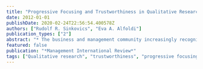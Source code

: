 ```yaml
---
title: "Progressive Focusing and Trustworthiness in Qualitative Research: The Enabling Role of Computer-Assisted Qualitative Data Analysis Software (CAQDAS)"
date: 2012-01-01
publishDate: 2020-02-24T22:56:54.400578Z
authors: ["Rudolf R. Sinkovics", "Eva A. Alfoldi"]
publication_types: ["2"]
abstract: "* The business and management community increasingly recognises that qualitative research is a ‘messy’, non-linear and often unpredictable undertaking. Yet, a considerable proportion of the qualitative research published in top journals is still presented as the result of a linear, predictable research process, thus wrongly suggesting deductive reasoning. * In this paper, we focus on a particular type of ‘messiness’ where during fieldwork, the research context is revealed to be more complex than anticipated, forcing the researcher to gradually refine/shift their focus to reflect ‘what really matters’. We adopt Stake’s notion of progressive focusing for this gradual approach. * Progressive focusing is well-suited to qualitative research in international business requiring complex iteration between theory and data, and the truthful yet coherent presentation of the research process. We propose that this dual challenge of complexity and trustworthiness may be addressed by using computer-assisted qualitative data analysis software (CAQDAS). * We present conceptual considerations and guidelines and offer a view on a ‘messy’, non-linear doctoral research project conducted using a progressive focusing approach, to demonstrate how CAQDAS can help to develop and re-negotiate insights from theory and interview data, as well as enhance trustworthiness, transparency and publication potential."
featured: false
publication: "*Management International Review*"
tags: ["Qualitative research", "trustworthiness", "progressive focusing", "CAQDAS", "nonlinearity", "emic and etic perspectives"]
---
```


